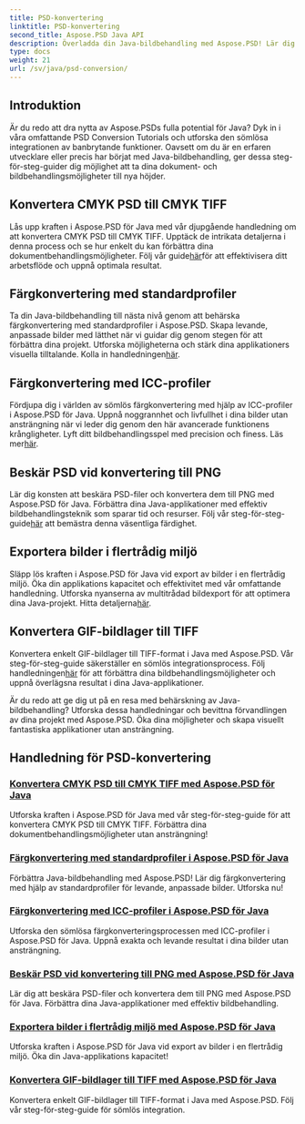 ```yaml
---
title: PSD-konvertering
linktitle: PSD-konvertering
second_title: Aspose.PSD Java API
description: Överladda din Java-bildbehandling med Aspose.PSD! Lär dig att konvertera CMYK PSD till CMYK TIFF, behärska färgkonvertering, beskära PSD-filer och mer.
type: docs
weight: 21
url: /sv/java/psd-conversion/
---
```

## Introduktion

Är du redo att dra nytta av Aspose.PSDs fulla potential för Java? Dyk in i våra omfattande PSD Conversion Tutorials och utforska den sömlösa integrationen av banbrytande funktioner. Oavsett om du är en erfaren utvecklare eller precis har börjat med Java-bildbehandling, ger dessa steg-för-steg-guider dig möjlighet att ta dina dokument- och bildbehandlingsmöjligheter till nya höjder.

## Konvertera CMYK PSD till CMYK TIFF
 Lås upp kraften i Aspose.PSD för Java med vår djupgående handledning om att konvertera CMYK PSD till CMYK TIFF. Upptäck de intrikata detaljerna i denna process och se hur enkelt du kan förbättra dina dokumentbehandlingsmöjligheter. Följ vår guide[här](./cmyk-psd-to-cmyk-tiff/)för att effektivisera ditt arbetsflöde och uppnå optimala resultat.

## Färgkonvertering med standardprofiler
 Ta din Java-bildbehandling till nästa nivå genom att behärska färgkonvertering med standardprofiler i Aspose.PSD. Skapa levande, anpassade bilder med lätthet när vi guidar dig genom stegen för att förbättra dina projekt. Utforska möjligheterna och stärk dina applikationers visuella tilltalande. Kolla in handledningen[här](./color-conversion-default-profiles/).

## Färgkonvertering med ICC-profiler
 Fördjupa dig i världen av sömlös färgkonvertering med hjälp av ICC-profiler i Aspose.PSD för Java. Uppnå noggrannhet och livfullhet i dina bilder utan ansträngning när vi leder dig genom den här avancerade funktionens krångligheter. Lyft ditt bildbehandlingsspel med precision och finess. Läs mer[här](./color-conversion-icc-profiles/).

## Beskär PSD vid konvertering till PNG
Lär dig konsten att beskära PSD-filer och konvertera dem till PNG med Aspose.PSD för Java. Förbättra dina Java-applikationer med effektiv bildbehandlingsteknik som sparar tid och resurser. Följ vår steg-för-steg-guide[här](./cropping-psd-converting-png/) att bemästra denna väsentliga färdighet.

## Exportera bilder i flertrådig miljö
 Släpp lös kraften i Aspose.PSD för Java vid export av bilder i en flertrådig miljö. Öka din applikations kapacitet och effektivitet med vår omfattande handledning. Utforska nyanserna av multitrådad bildexport för att optimera dina Java-projekt. Hitta detaljerna[här](./export-images-multi-thread/).

## Konvertera GIF-bildlager till TIFF
 Konvertera enkelt GIF-bildlager till TIFF-format i Java med Aspose.PSD. Vår steg-för-steg-guide säkerställer en sömlös integrationsprocess. Följ handledningen[här](./gif-image-layers-to-tiff/) för att förbättra dina bildbehandlingsmöjligheter och uppnå överlägsna resultat i dina Java-applikationer.

Är du redo att ge dig ut på en resa med behärskning av Java-bildbehandling? Utforska dessa handledningar och bevittna förvandlingen av dina projekt med Aspose.PSD. Öka dina möjligheter och skapa visuellt fantastiska applikationer utan ansträngning. 
## Handledning för PSD-konvertering
### [Konvertera CMYK PSD till CMYK TIFF med Aspose.PSD för Java](./cmyk-psd-to-cmyk-tiff/)
Utforska kraften i Aspose.PSD för Java med vår steg-för-steg-guide för att konvertera CMYK PSD till CMYK TIFF. Förbättra dina dokumentbehandlingsmöjligheter utan ansträngning!
### [Färgkonvertering med standardprofiler i Aspose.PSD för Java](./color-conversion-default-profiles/)
Förbättra Java-bildbehandling med Aspose.PSD! Lär dig färgkonvertering med hjälp av standardprofiler för levande, anpassade bilder. Utforska nu!
### [Färgkonvertering med ICC-profiler i Aspose.PSD för Java](./color-conversion-icc-profiles/)
Utforska den sömlösa färgkonverteringsprocessen med ICC-profiler i Aspose.PSD för Java. Uppnå exakta och levande resultat i dina bilder utan ansträngning.
### [Beskär PSD vid konvertering till PNG med Aspose.PSD för Java](./cropping-psd-converting-png/)
Lär dig att beskära PSD-filer och konvertera dem till PNG med Aspose.PSD för Java. Förbättra dina Java-applikationer med effektiv bildbehandling.
### [Exportera bilder i flertrådig miljö med Aspose.PSD för Java](./export-images-multi-thread/)
Utforska kraften i Aspose.PSD för Java vid export av bilder i en flertrådig miljö. Öka din Java-applikations kapacitet!
### [Konvertera GIF-bildlager till TIFF med Aspose.PSD för Java](./gif-image-layers-to-tiff/)
Konvertera enkelt GIF-bildlager till TIFF-format i Java med Aspose.PSD. Följ vår steg-för-steg-guide för sömlös integration.